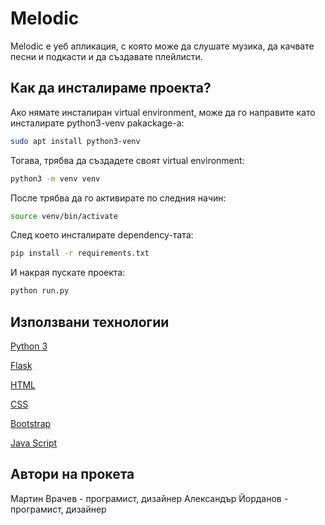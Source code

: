# Melodic

Melodic e уеб апликация, с която може да слушате музика, да качвате песни и подкасти и да създавате плейлисти. 

## Как да инсталираме проекта?

Ако нямате инсталиран virtual environment, може да го направите като инсталирате python3-venv pakackage-a:

```bash
sudo apt install python3-venv
```

Тогава, трябва да създадете своят virtual environment:

```bash
python3 -m venv venv
```

После трябва да го активирате по следния начин:

```bash
source venv/bin/activate
```

След което инсталирате dependency-тата:

```bash
pip install -r requirements.txt
```

И накрая пускате проекта:

```bash
python run.py
```

## Използвани технологии

[Python 3](https://www.python.org)

[Flask](https://flask.palletsprojects.com/en/1.1.x/)

[HTML](https://devdocs.io/html/)

[CSS](https://devdocs.io/css/)

[Bootstrap](https://getbootstrap.com)

[Java Script](https://devdocs.io/javascript/)

## Автори на прокета

Мартин Врачев - програмист, дизайнер
Александър Йорданов - програмист, дизайнер


